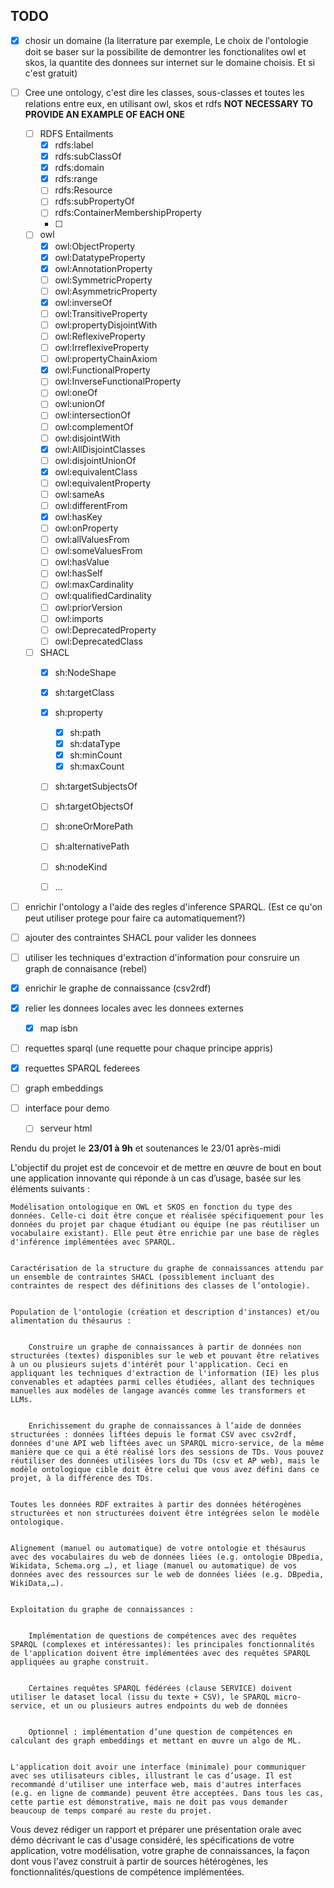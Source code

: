 ## TODO

- [x] chosir un domaine (la literrature par exemple, Le choix de l'ontologie doit se baser sur la possibilite de demontrer les fonctionalites owl et skos, la quantite des donnees sur internet sur le domaine choisis. Et si c'est gratuit)

- [ ] Cree une ontology, c'est dire les classes, sous-classes et toutes les relations entre eux, en utilisant owl, skos et rdfs
    **NOT NECESSARY TO PROVIDE AN EXAMPLE OF EACH ONE**
    - [ ] RDFS Entailments
        - [x] rdfs:label
        - [x] rdfs:subClassOf
        - [x] rdfs:domain
        - [x] rdfs:range
        - [ ] rdfs:Resource
        - [ ] rdfs:subPropertyOf
        - [ ] rdfs:ContainerMembershipProperty
        - [ ] 

    - [ ] owl
        - [x] owl:ObjectProperty
        - [x] owl:DatatypeProperty
        - [x] owl:AnnotationProperty
        - [ ] owl:SymmetricProperty
        - [ ] owl:AsymmetricProperty
        - [x] owl:inverseOf
        - [ ] owl:TransitiveProperty
        - [ ] owl:propertyDisjointWith
        - [ ] owl:ReflexiveProperty
        - [ ] owl:IrreflexiveProperty
        - [ ] owl:propertyChainAxiom
        - [x] owl:FunctionalProperty
        - [ ] owl:InverseFunctionalProperty
        - [ ] owl:oneOf
        - [ ] owl:unionOf
        - [ ] owl:intersectionOf
        - [ ] owl:complementOf
        - [ ] owl:disjointWith
        - [x] owl:AllDisjointClasses
        - [ ] owl:disjointUnionOf
        - [x] owl:equivalentClass
        - [ ] owl:equivalentProperty
        - [ ] owl:sameAs
        - [ ] owl:differentFrom
        - [x] owl:hasKey
        - [ ] owl:onProperty
        - [ ] owl:allValuesFrom
        - [ ] owl:someValuesFrom
        - [ ] owl:hasValue
        - [ ] owl:hasSelf
        - [ ] owl:maxCardinality
        - [ ] owl:qualifiedCardinality
        - [ ] owl:priorVersion
        - [ ] owl:imports
        - [ ] owl:DeprecatedProperty
        - [ ] owl:DeprecatedClass

    - [ ] SHACL
        - [x] sh:NodeShape
        - [x] sh:targetClass
        - [x] sh:property
            - [x] sh:path
            - [x] sh:dataType
            - [x] sh:minCount
            - [x] sh:maxCount
        - [ ] sh:targetSubjectsOf
        - [ ] sh:targetObjectsOf
        - [ ] sh:oneOrMorePath
        - [ ] sh:alternativePath
        - [ ] sh:nodeKind
        - [ ] ...



- [ ] enrichir l'ontology a l'aide des regles d'inference SPARQL. (Est ce qu'on peut utiliser protege pour faire ca automatiquement?)
- [ ] ajouter des contraintes SHACL pour valider les donnees 
- [ ] utiliser les techniques d'extraction d'information pour consruire un graph de connaisance (rebel)
- [x] enrichir le graphe de connaissance (csv2rdf)
- [x] relier les donnees locales avec les donnees externes 
    - [x] map isbn
- [ ] requettes sparql (une requette pour chaque principe appris)
- [x] requettes SPARQL federees
- [ ] graph embeddings
- [ ] interface pour demo
    - [ ] serveur html

Rendu du projet le **23/01 à 9h** et soutenances le 23/01 après-midi

L'objectif du projet est de concevoir et de mettre en œuvre de bout en bout une application innovante qui réponde à un cas d’usage, basée sur les éléments suivants :

    Modélisation ontologique en OWL et SKOS en fonction du type des données. Celle-ci doit être conçue et réalisée spécifiquement pour les données du projet par chaque étudiant ou équipe (ne pas réutiliser un vocabulaire existant). Elle peut être enrichie par une base de règles d'inférence implémentées avec SPARQL.


    Caractérisation de la structure du graphe de connaissances attendu par un ensemble de contraintes SHACL (possiblement incluant des contraintes de respect des définitions des classes de l’ontologie).


    Population de l'ontologie (création et description d'instances) et/ou alimentation du thésaurus :


        Construire un graphe de connaissances à partir de données non structurées (textes) disponibles sur le web et pouvant être relatives à un ou plusieurs sujets d'intérêt pour l'application. Ceci en appliquant les techniques d'extraction de l'information (IE) les plus convenables et adaptées parmi celles étudiées, allant des techniques manuelles aux modèles de langage avancés comme les transformers et LLMs.


        Enrichissement du graphe de connaissances à l’aide de données structurées : données liftées depuis le format CSV avec csv2rdf, données d'une API web liftées avec un SPARQL micro-service, de la même manière que ce qui a été réalisé lors des sessions de TDs. Vous pouvez réutiliser des données utilisées lors du TDs (csv et AP web), mais le modèle ontologique cible doit être celui que vous avez défini dans ce projet, à la différence des TDs.


    Toutes les données RDF extraites à partir des données hétérogènes structurées et non structurées doivent être intégrées selon le modèle ontologique.


    Alignement (manuel ou automatique) de votre ontologie et thésaurus avec des vocabulaires du web de données liées (e.g. ontologie DBpedia, Wikidata, Schema.org …), et liage (manuel ou automatique) de vos données avec des ressources sur le web de données liées (e.g. DBpedia, WikiData,…).


    Exploitation du graphe de connaissances :


        Implémentation de questions de compétences avec des requêtes SPARQL (complexes et intéressantes): les principales fonctionnalités de l'application doivent être implémentées avec des requêtes SPARQL appliquées au graphe construit.


        Certaines requêtes SPARQL fédérées (clause SERVICE) doivent utiliser le dataset local (issu du texte + CSV), le SPARQL micro-service, et un ou plusieurs autres endpoints du web de données


        Optionnel : implémentation d’une question de compétences en calculant des graph embeddings et mettant en œuvre un algo de ML.


    L'application doit avoir une interface (minimale) pour communiquer avec ses utilisateurs cibles, illustrant le cas d’usage. Il est recommandé d'utiliser une interface web, mais d'autres interfaces (e.g. en ligne de commande) peuvent être acceptées. Dans tous les cas, cette partie est démonstrative, mais ne doit pas vous demander beaucoup de temps comparé au reste du projet.

Vous devez rédiger un rapport et préparer une présentation orale avec démo décrivant le cas d'usage considéré, les spécifications de votre application, votre modélisation, votre graphe de connaissances, la façon dont vous l'avez construit à partir de sources hétérogènes, les fonctionnalités/questions de compétence implémentées.
